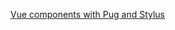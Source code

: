 [Vue components with Pug and Stylus](https://codeburst.io/vue-components-with-pug-and-stylus-556508b74c96)
